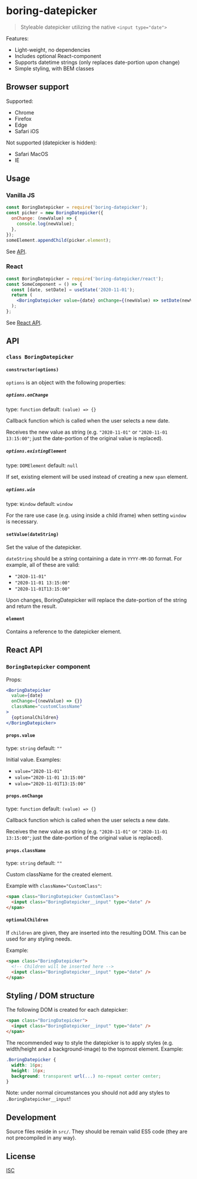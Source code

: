 # boring-datepicker

> Styleable datepicker utilizing the native `<input type="date">`

Features:

- Light-weight, no dependencies
- Includes optional React-component
- Supports datetime strings (only replaces date-portion upon change)
- Simple styling, with BEM classes

## Browser support

Supported:

- Chrome
- Firefox
- Edge
- Safari iOS

Not supported (datepicker is hidden):

- Safari MacOS
- IE

## Usage

### Vanilla JS

```js
const BoringDatepicker = require('boring-datepicker');
const picker = new BoringDatepicker({
  onChange: (newValue) => {
    console.log(newValue);
  },
});
someElement.appendChild(picker.element);
```

See [API](#api).

### React

```jsx
const BoringDatepicker = require('boring-datepicker/react');
const SomeComponent = () => {
  const [date, setDate] = useState('2020-11-01');
  return (
    <BoringDatepicker value={date} onChange={(newValue) => setDate(newValue)} />
  );
};
```

See [React API](#react-api).

## API

### `class BoringDatepicker`

#### `constructor(options)`

`options` is an object with the following properties:

##### `options.onChange`

type: `function` default: `(value) => {}`

Callback function which is called when the user selects a new date.

Receives the new value as string (e.g. `"2020-11-01"` or `"2020-11-01 13:15:00"`; just the date-portion of the original value is replaced).

##### `options.existingElement`

type: `DOMElement` default: `null`

If set, existing element will be used instead of creating a new `span` element.

##### `options.win`

type: `Window` default: `window`

For the rare use case (e.g. using inside a child iframe) when setting `window` is necessary.

#### `setValue(dateString)`

Set the value of the datepicker.

`dateString` should be a string containing a date in `YYYY-MM-DD` format. For example, all of these are valid:

- `"2020-11-01"`
- `"2020-11-01 13:15:00"`
- `"2020-11-01T13:15:00"`

Upon changes, BoringDatepicker will replace the date-portion of the string and return the result.

#### `element`

Contains a reference to the datepicker element.

## React API

### `BoringDatepicker` component

Props:

```jsx
<BoringDatepicker
  value={date}
  onChange={(newValue) => {}}
  className="customClassName"
>
  {optionalChildren}
</BoringDatepicker>
```

#### `props.value`

type: `string` default: `""`

Initial value. Examples:

- `value="2020-11-01"`
- `value="2020-11-01 13:15:00"`
- `value="2020-11-01T13:15:00"`

#### `props.onChange`

type: `function` default: `(value) => {}`

Callback function which is called when the user selects a new date.

Receives the new value as string (e.g. `"2020-11-01"` or `"2020-11-01 13:15:00"`; just the date-portion of the original value is replaced).

#### `props.className`

type: `string` default: `""`

Custom className for the created element.

Example with `className="CustomClass"`:

```html
<span class="BoringDatepicker CustomClass">
  <input class="BoringDatepicker__input" type="date" />
</span>
```

#### `optionalChildren`

If `children` are given, they are inserted into the resulting DOM. This can be used for any styling needs.

Example:

```html
<span class="BoringDatepicker">
  <!-- Children will be inserted here -->
  <input class="BoringDatepicker__input" type="date" />
</span>
```

## Styling / DOM structure

The following DOM is created for each datepicker:

```html
<span class="BoringDatepicker">
  <input class="BoringDatepicker__input" type="date" />
</span>
```

The recommended way to style the datepicker is to apply styles (e.g. width/height and a background-image) to the topmost element. Example:

```css
.BoringDatepicker {
  width: 16px;
  height: 16px;
  background: transparent url(...) no-repeat center center;
}
```

Note: under normal circumstances you should not add any styles to `.BoringDatepicker__input`!

## Development

Source files reside in `src/`. They should be remain valid ES5 code (they are not precompiled in any way).

## License

[ISC](./LICENSE)
